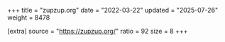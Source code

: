 +++
title = "zupzup.org"
date = "2022-03-22"
updated = "2025-07-26"
weight = 8478

[extra]
source = "https://zupzup.org/"
ratio = 92
size = 8
+++
